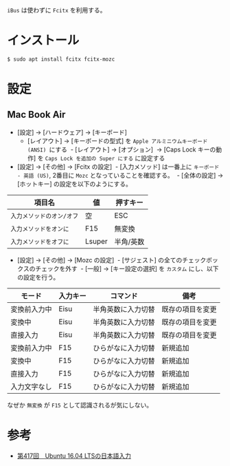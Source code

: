 `iBus` は使わずに `Fcitx` を利用する。

# インストール

```bash
$ sudo apt install fcitx fcitx-mozc
```

# 設定

## Mac Book Air
- [設定] → [ハードウェア] → [キーボード]
  - [レイアウト] → [キーボードの型式] を `Apple アルミニウムキーボード (ANSI) `にする
  - [レイアウト] → [オプション]  → [Caps Lock キーの動作] を `Caps Lock を追加の Super にする` に設定する
- [設定] → [その他] → [Fcitx の設定]
  - [入力メソッド] は一番上に `キーボード - 英語 (US)`, 2番目に `Mozc` となっていることを確認する。
  - [全体の設定] → [ホットキー] の設定を以下のようにする。

項目名 | 値 | 押すキー
------|-----|---------
`入力メソッドのオン/オフ` | 空  | ESC
`入力メソッドをオンに` | F15 | 無変換
`入力メソッドをオフに` | Lsuper | 半角/英数

- [設定] → [その他] → [Mozc の設定]
  - [サジェスト] の全てのチェックボックスのチェックを外す
  - [一般] → [キー設定の選択] を `カスタム` にし、以下の設定を行う。
  
モード | 入力キー | コマンド | 備考
-------|---------|---------|-------
変換前入力中 | Eisu | 半角英数に入力切替 | 既存の項目を変更
変換中 | Eisu | 半角英数に入力切替 | 既存の項目を変更
直接入力 | Eisu | 半角英数に入力切替 | 既存の項目を変更
変換前入力中 | F15 | ひらがなに入力切替 | 新規追加
変換中 | F15 | ひらがなに入力切替 |  新規追加
直接入力 | F15 | ひらがなに入力切替 |  新規追加
入力文字なし | F15 | ひらがなに入力切替 |  新規追加

なぜか `無変換` が `F15` として認識されるが気にしない。

# 参考
- [第417回　Ubuntu 16.04 LTSの日本語入力](http://gihyo.jp/admin/serial/01/ubuntu-recipe/0417)

